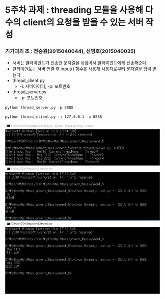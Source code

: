 # 5주차 과제 : threading 모듈을 사용해 다수의 client의 요청을 받을 수 있는 서버 작성

### 기기괴괴 조 : 전승원(2015040044), 신영호(2015040035)
- 서버는 클라이언트가 전송한 문자열을 뒤집어서 클라이언트에게 전송해준다.
- 클라이언트는 서버 연결 후 input() 함수를 사용해 사용자로부터 문자열을 입력 받는다.
-  thread_client.py
     -  -i: 서버아이피,  -p: 포트번호
-  thread_server.py
	 -  -p: 포트번호

<pre><code>python thread_server.py -p 8888 </code></pre>
<pre><code>python thread_client.py -i 127.0.0.1 -p 8888 </code></pre>

![result](./result.PNG)
